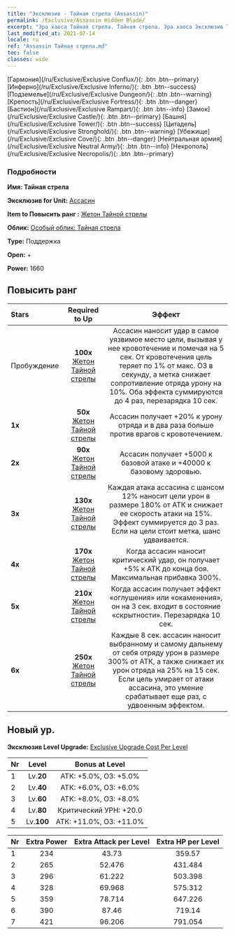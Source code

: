 ```yaml
---
title: "Эксклюзив - Тайная стрела (Assassin)"
permalink: /Exclusive/Assassin Hidden Blade/
excerpt: "Эра хаоса Тайная стрела. Тайная стрела. Эра хаоса Эксклюзив Тайная стрела. Ассасин Эксклюзив."
last_modified_at: 2021-07-14
locale: ru
ref: "Assassin Тайная стрела.md"
toc: false
classes: wide
---
```

 [Гармония](/ru/Exclusive/Exclusive Conflux/){: .btn .btn--primary} [Инферно](/ru/Exclusive/Exclusive Inferno/){: .btn .btn--success} [Подземелье](/ru/Exclusive/Exclusive Dungeon/){: .btn .btn--warning} [Крепость](/ru/Exclusive/Exclusive Fortress/){: .btn .btn--danger} [Бастион](/ru/Exclusive/Exclusive Rampart/){: .btn .btn--info} [Замок](/ru/Exclusive/Exclusive Castle/){: .btn .btn--primary} [Башня](/ru/Exclusive/Exclusive Tower/){: .btn .btn--success} [Цитадель](/ru/Exclusive/Exclusive Stronghold/){: .btn .btn--warning} [Убежище](/ru/Exclusive/Exclusive Cove/){: .btn .btn--danger} [Нейтральная армия](/ru/Exclusive/Exclusive Neutral Army/){: .btn .btn--info} [Некрополь](/ru/Exclusive/Exclusive Necropolis/){: .btn .btn--primary} 

### Подробности
 **Имя: Тайная стрела** 

 **Эксклюзив for Unit:** [Ассасин](/ru/units/Assassin/) 

 **Item to Повысить ранг :** [Жетон Тайной стрелы](/ru/Items/con_2200/)

 **Облик:** [Особый облик: Тайная стрела](/ru/Items/con_2199/)

 **Type:** Поддержка

 **Open:** +

 **Power:** 1660

## Повысить ранг 

  |     Stars    |  Required to Up | Эффект |
  |:-------------|:---------------:|:---------------:|
  |  Пробуждение  | **100x** [Жетон Тайной стрелы](/ru/Items/con_2200/) | Ассасин наносит удар в самое уязвимое место цели, вызывая у нее кровотечение и помечая на 5 сек. От кровотечения цель теряет по 1% от макс. ОЗ в секунду, а метка снижает сопротивление отряда урону на 10%. Оба эффекта суммируются до 4 раз, перезарядка 10 сек. |
  | **1x** <i class="fas fa-star"/> | **50x** [Жетон Тайной стрелы](/ru/Items/con_2200/) | Ассасин получает +20% к урону отряда и в два раза больше против врагов с кровотечением. |
  | **2x** <i class="fas fa-star"/> | **90x** [Жетон Тайной стрелы](/ru/Items/con_2200/) | Ассасин получает +5000 к базовой атаке и +40000 к базовому здоровью. |
  | **3x** <i class="fas fa-star"/> | **130x** [Жетон Тайной стрелы](/ru/Items/con_2200/) | Каждая атака ассасина с шансом 12% наносит цели урон в размере 180% от АТК и снижает ее скорость атаки на 15%. Эффект суммируется до 3 раз. Если на цели стоит метка, шанс удваивается. |
  | **4x** <i class="fas fa-star"/> | **170x** [Жетон Тайной стрелы](/ru/Items/con_2200/) | Когда ассасин наносит критический удар, он получает +5% к АТК до конца боя. Максимальная прибавка 300%. |
  | **5x** <i class="fas fa-star"/> | **210x** [Жетон Тайной стрелы](/ru/Items/con_2200/) | Когда ассасин получает эффект «оглушения» или «окаменения», он на 3 сек. входит в состояние «скрытности». Перезарядка 10 сек. |
  | **6x** <i class="fas fa-star"/> | **250x** [Жетон Тайной стрелы](/ru/Items/con_2200/) | Каждые 8 сек. ассасин наносит выбранному и самому дальнему от себя отряду урон в размере 300% от АТК, а также снижает их урон отряда на 25% на 15 сек. Если цель умирает от атаки ассасина, это умение срабатывает еще раз, с удвоенным эффектом. |


## Новый ур.
 **Эксклюзив Level Upgrade:** [Exclusive Upgrade Cost Per Level](/Exclusive/ExclusiveUpgradeCostPerLevel/)

  |  Nr  |   Level  | Bonus at Level |
  |:-----|:--------:|:--------------:|
  | 1 | Lv.**20** | АТК: +5.0%, ОЗ: +5.0% |
  | 2 | Lv.**40** | АТК: +6.0%, ОЗ: +6.0% |
  | 3 | Lv.**60** | АТК: +8.0%, ОЗ: +8.0% |
  | 4 | Lv.**80** | Критический УРН: +20.0 |
  | 5 | Lv.**100** | АТК: +11.0%, ОЗ: +11.0% |


  |  Nr  |  Extra Power | Extra Attack per Level | Extra HP per Level |
  |:-----|:--------:|:--------:|:--------:|
  | 1 | 234 | 43.73 | 359.57 |
  | 2 | 265 | 52.476 | 431.484 |
  | 3 | 296 | 61.222 | 503.398 |
  | 4 | 328 | 69.968 | 575.312 |
  | 5 | 359 | 78.714 | 647.226 |
  | 6 | 390 | 87.46 | 719.14 |
  | 7 | 421 | 96.206 | 791.054 |


